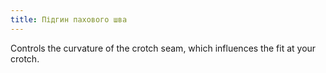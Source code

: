 ```yaml
---
title: Підгин пахового шва
---
```


Controls the curvature of the crotch seam, which influences the fit at your crotch.
